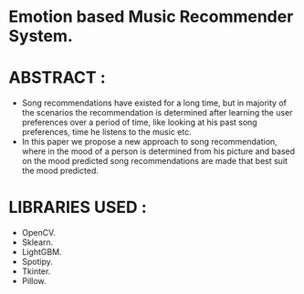# Emotion based Music Recommender System.
 
# ABSTRACT :

* Song recommendations have existed for a long time, but in majority of the scenarios the recommendation is determined after learning the user preferences over a period of time, like looking at his past song preferences, time he listens to the music etc. 
* In this paper we propose a new approach to song recommendation, where in the mood of a person is determined from his picture and based on the mood predicted song recommendations are made that best suit the mood predicted.
 
 
# LIBRARIES USED :
  * OpenCV.
  * Sklearn.
  * LightGBM.
  * Spotipy.
  * Tkinter.
  * Pillow.





